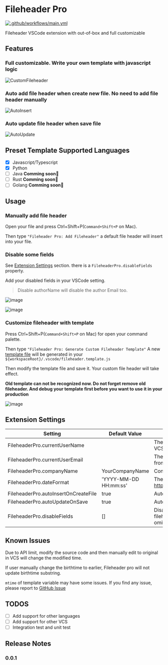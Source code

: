 # Fileheader Pro

[![.github/workflows/main.yml](https://github.com/IronLu233/fileheader-pro/actions/workflows/main.yml/badge.svg)](https://github.com/IronLu233/fileheader-pro/actions/workflows/main.yml)

Fileheader VSCode extension with out-of-box and full customizable

## Features

### Full customizable. Write your own template **with javascript logic**

![CustomFileheader](https://user-images.githubusercontent.com/20639676/175778910-6d761e2e-e956-48d6-90ef-fe9193d481cd.gif)

### Auto add file header when create new file. **No need to add file header manually**

![AutoInsert](https://user-images.githubusercontent.com/20639676/175778891-90796099-26e7-42a7-b501-77b5d6b03b50.gif)

### Auto update file header when save file

![AutoUpdate](https://user-images.githubusercontent.com/20639676/175778916-0a2734d2-21a3-4e93-833c-377261912652.gif)

## Preset Template Supported Languages
- [x] Javascript/Typescript
- [x] Python
- [ ] Java **Comming soon🚀** 
- [ ] Rust **Comming soon🚀**
- [ ] Golang **Comming soon🚀**

## Usage

### Manually add file header

Open your file and press Ctrl+Shift+P(`Command+Shift+P` on Mac).

Then type `"Fileheader Pro: Add Fileheader"`
a default file header will insert into your file.

### Disable some fields
See [Extension Settings](#extension-settings) section. there is a `FileheaderPro.disableFields` property.

Add your disabled fields in your VSCode setting.

> Disable authorName will disable the author Email too.

![image](https://user-images.githubusercontent.com/20639676/175874396-ff2128d5-88fa-442e-a3bd-4332086bfbfa.png)

![image](https://user-images.githubusercontent.com/20639676/175874279-8677d2b1-e9f5-45d3-9566-66b032dbc6bb.png)

### Customize fileheader with template

Press Ctrl+Shift+P(`Command+Shift+P` on Mac) for open your command palette.

Then type `"Fileheader Pro: Generate Custom Fileheader Template"`
A new [template file](https://github.com/IronLu233/fileheader-pro/blob/main/src/FileheaderLanguageProviders/provider.template.js) will be generated in your `${workspaceRoot}/.vscode/fileheader.template.js`

Then modify the template file and save it.
Your custom file header will take effect.

**Old template can not be recognized now. Do not forget remove old fileheader. And debug your template first before you want to use it in your production**

![image](https://user-images.githubusercontent.com/20639676/175812544-081edbb2-6596-48f1-8b7c-5a9825af8618.png)

## Extension Settings

| Setting                              | Default Value         | Description                                                                                   |
| ------------------------------------ | --------------------- | --------------------------------------------------------------------------------------------- |
| FileheaderPro.currentUserName        |                       | The fixed current user. The default is from your VCS                                          |
| FileheaderPro.currentUserEmail       |                       | The fixed current user email. The default is from your VCS                                    |
| FileheaderPro.companyName            | YourCompanyName       | Company name, please replace to your owns                                                     |
| FileheaderPro.dateFormat             | 'YYYY-MM-DD HH:mm:ss' | The date format, see https://momentjs.com/docs/#/displaying/format                            |
| FileheaderPro.autoInsertOnCreateFile | true                  | Auto insert file header when create new file                                                  |
| FileheaderPro.autoUpdateOnSave       | true                  | Auto update file header when save file                                                        |
| FileheaderPro.disableFields          | []                    | Disable fields in fileheader. For default fileheader template, the contain fields are omitted |

## Known Issues

Due to API limit, modify the source code and then manually edit to original in VCS will change the modified time.

If user manually change the birthtime to earlier, Fileheader pro will not update birthtime substring.

`mtime` of template variable may have some issues.
If you find any issue, please report to [GitHub Issue](https://github.com/IronLu233/fileheader-pro/issues)

## TODOS

- [ ] Add support for other languages
- [ ] Add support for other VCS
- [ ] Integration test and unit test

## Release Notes

### 0.0.1
